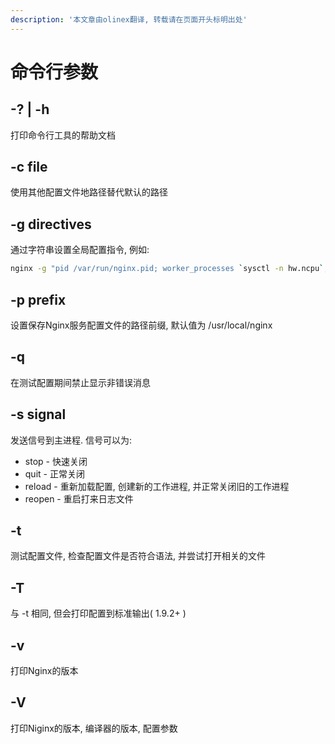 ```yaml
---
description: '本文章由olinex翻译, 转载请在页面开头标明出处'
---
```


# 命令行参数

## -? \| -h

打印命令行工具的帮助文档

## -c file

使用其他配置文件地路径替代默认的路径

## -g directives

通过字符串设置全局配置指令, 例如:

```bash
nginx -g "pid /var/run/nginx.pid; worker_processes `sysctl -n hw.ncpu`;"
```

## -p prefix

设置保存Nginx服务配置文件的路径前缀, 默认值为 /usr/local/nginx

## -q 

在测试配置期间禁止显示非错误消息

## -s signal

发送信号到主进程. 信号可以为:

* stop - 快速关闭
* quit - 正常关闭
* reload - 重新加载配置, 创建新的工作进程, 并正常关闭旧的工作进程
* reopen - 重启打来日志文件

## -t

测试配置文件, 检查配置文件是否符合语法, 并尝试打开相关的文件

## -T

与 -t 相同, 但会打印配置到标准输出\( 1.9.2+ \)

## -v

打印Nginx的版本

## -V

打印Niginx的版本, 编译器的版本, 配置参数

